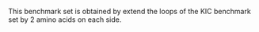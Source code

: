 This benchmark set is obtained by extend the loops of the KIC benchmark set by 2 amino acids on each side.
